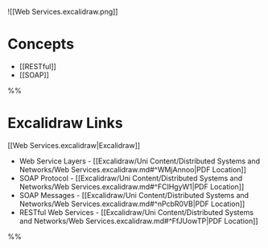 ![[Web Services.excalidraw.png]]

# Concepts

- [[RESTful]]
- [[SOAP]]

%%
# Excalidraw Links

[[Web Services.excalidraw|Excalidraw]]

- Web Service Layers - [[Excalidraw/Uni Content/Distributed Systems and Networks/Web Services.excalidraw.md#^WMjAnnoo|PDF Location]]
- SOAP Protocol - [[Excalidraw/Uni Content/Distributed Systems and Networks/Web Services.excalidraw.md#^FCIHgyW1|PDF Location]]
- SOAP Messages - [[Excalidraw/Uni Content/Distributed Systems and Networks/Web Services.excalidraw.md#^nPcbR0VB|PDF Location]]
- RESTful Web Services - [[Excalidraw/Uni Content/Distributed Systems and Networks/Web Services.excalidraw.md#^FfJUowTP|PDF Location]]

%%